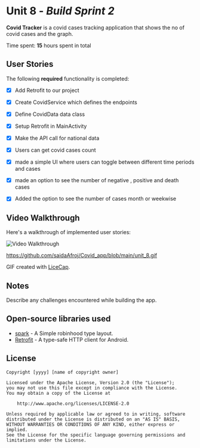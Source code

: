 # Unit 8 - *Build Sprint 2*

**Covid Tracker** is a covid cases tracking application that shows the no of covid cases and the graph.

Time spent: **15** hours spent in total

## User Stories

The following **required** functionality is completed:

- [x] Add Retrofit to our project
- [x] Create CovidService which defines the endpoints
- [x] Define CovidData data class
- [x] Setup Retrofit in MainActivity
- [x] Make the API call for national data
- [x] Users can get covid cases count
- [x] made a simple UI where users can toggle between different time periods and cases
- [X] made an option to see the number of negative , positive and death cases
- [X] Added the option to see the number of cases month or weekwise
 

## Video Walkthrough

Here's a walkthrough of implemented user stories:

<img src='https://github.com/saidaAfroj/Covid_app/blob/main/unit_8.gif' title='Video Walkthrough' width='' alt='Video Walkthrough' />


https://github.com/saidaAfroj/Covid_app/blob/main/unit_8.gif

GIF created with [LiceCap](http://www.cockos.com/licecap/).

## Notes

Describe any challenges encountered while building the app.


## Open-source libraries used

- [spark](https://github.com/robinhood/spark) -  A Simple robinhood type layout.
- [Retrofit](https://square.github.io/retrofit/) - A type-safe HTTP client for Android.

## License

    Copyright [yyyy] [name of copyright owner]

    Licensed under the Apache License, Version 2.0 (the "License");
    you may not use this file except in compliance with the License.
    You may obtain a copy of the License at

        http://www.apache.org/licenses/LICENSE-2.0

    Unless required by applicable law or agreed to in writing, software
    distributed under the License is distributed on an "AS IS" BASIS,
    WITHOUT WARRANTIES OR CONDITIONS OF ANY KIND, either express or implied.
    See the License for the specific language governing permissions and
    limitations under the License.
